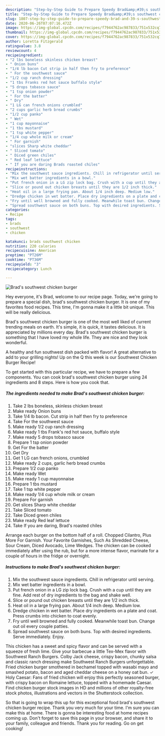 ```yaml
---
description: "Step-by-Step Guide to Prepare Speedy Brad&amp;#39;s southwest chicken burger"
title: "Step-by-Step Guide to Prepare Speedy Brad&amp;#39;s southwest chicken burger"
slug: 1807-step-by-step-guide-to-prepare-speedy-brad-and-39-s-southwest-chicken-burger
date: 2020-06-26T07:07:16.472Z
image: https://img-global.cpcdn.com/recipes/f7944762ac987833/751x532cq70/brads-southwest-chicken-burger-recipe-main-photo.jpg
thumbnail: https://img-global.cpcdn.com/recipes/f7944762ac987833/751x532cq70/brads-southwest-chicken-burger-recipe-main-photo.jpg
cover: https://img-global.cpcdn.com/recipes/f7944762ac987833/751x532cq70/brads-southwest-chicken-burger-recipe-main-photo.jpg
author: Loretta Fitzgerald
ratingvalue: 3.8
reviewcount: 4
recipeingredient:
- "2 lbs boneless skinless chicken breast"
- " Onion buns"
- "1/4 lb bacon Cut strip in half then fry to preference"
- " For the southwest sauce"
- "1/2 cup ranch dressing"
- "1 tbs Franks red hot sauce buffalo style"
- "5 drops tobasco sauce"
- "1 tsp onion powder"
- " For the batter"
- " Dry"
- "1 LG can french onions crumbled"
- "2 cups garlic herb bread crumbs"
- "1/2 cup panko"
- " Wet"
- "1 cup mayonnaise"
- "1 tbs mustard"
- "1 tsp white pepper"
- "1/4 cup whole milk or cream"
- " For garnish"
- "slices Sharp white cheddar"
- " Sliced tomato"
- " Diced green chiles"
- " Red leaf lettuce"
- " If you are daring Brads roasted chiles"
recipeinstructions:
- "Mix the southwest sauce ingredients. Chill in refrigerator until serving."
- "Mix wet batter ingredients in a bowl."
- "Put french onion in a LG zip lock bag. Crush with a cup until they are fine. Add rest of dry ingredients to the bag and shake well."
- "Slice or pound out chicken breasts until they are 1/2 inch thick."
- "Heat oil in a large frying pan. About 1/4 inch deep. Medium low."
- "Dredge chicken in wet batter. Place dry ingredients on a plate and coat. Press crumbs into chicken to coat evenly."
- "Fry until well browned and fully cooked. Meanwhile toast bun. Change out oil every couple patties."
- "Spread southwest sauce on both buns. Top with desired ingredients. Serve immediately. Enjoy."
categories:
- Recipe
tags:
- brads
- southwest
- chicken

katakunci: brads southwest chicken 
nutrition: 220 calories
recipecuisine: American
preptime: "PT26M"
cooktime: "PT36M"
recipeyield: "3"
recipecategory: Lunch

---
```



![Brad&#39;s southwest chicken burger](https://img-global.cpcdn.com/recipes/f7944762ac987833/751x532cq70/brads-southwest-chicken-burger-recipe-main-photo.jpg)

Hey everyone, it's Brad, welcome to our recipe page. Today, we're going to prepare a special dish, brad&#39;s southwest chicken burger. It is one of my favorites food recipes. This time, I'm gonna make it a little bit unique. This will be really delicious.

Brad&#39;s southwest chicken burger is one of the most well liked of current trending meals on earth. It's simple, it is quick, it tastes delicious. It is appreciated by millions every day. Brad&#39;s southwest chicken burger is something that I have loved my whole life. They are nice and they look wonderful.

A healthy and fun southwest dish packed with flavor! A great alternative to add to your grilling nights! Up on the Q this week is our Southwest Chicken Burger Recipe!


To get started with this particular recipe, we have to prepare a few components. You can cook brad&#39;s southwest chicken burger using 24 ingredients and 8 steps. Here is how you cook that.

<!--inarticleads1-->

##### The ingredients needed to make Brad&#39;s southwest chicken burger:

1. Take 2 lbs boneless, skinless chicken breast
1. Make ready  Onion buns
1. Take 1/4 lb bacon. Cut strip in half then fry to preference
1. Take  For the southwest sauce
1. Make ready 1/2 cup ranch dressing
1. Make ready 1 tbs Frank&#39;s red hot sauce, buffalo style
1. Make ready 5 drops tobasco sauce
1. Prepare 1 tsp onion powder
1. Get  For the batter
1. Get  Dry
1. Get 1 LG can french onions, crumbled
1. Make ready 2 cups, garlic herb bread crumbs
1. Prepare 1/2 cup panko
1. Make ready  Wet
1. Make ready 1 cup mayonnaise
1. Prepare 1 tbs mustard
1. Take 1 tsp white pepper
1. Make ready 1/4 cup whole milk or cream
1. Prepare  For garnish
1. Get slices Sharp white cheddar
1. Take  Sliced tomato
1. Take  Diced green chiles
1. Make ready  Red leaf lettuce
1. Take  If you are daring, Brad&#39;s roasted chiles


Arrange each burger on the bottom half of a roll. Chopped Cilantro, Plus More For Garnish. Your Favorite Garnishes, Such As Shredded Cheese, Sour Cream, Diced Avocado, Lime Wedges. The chicken can be cooked immediately after using the rub, but for a more intense flavor, marinate for a couple of hours in the fridge or overnight. 

<!--inarticleads2-->

##### Instructions to make Brad&#39;s southwest chicken burger:

1. Mix the southwest sauce ingredients. Chill in refrigerator until serving.
1. Mix wet batter ingredients in a bowl.
1. Put french onion in a LG zip lock bag. Crush with a cup until they are fine. Add rest of dry ingredients to the bag and shake well.
1. Slice or pound out chicken breasts until they are 1/2 inch thick.
1. Heat oil in a large frying pan. About 1/4 inch deep. Medium low.
1. Dredge chicken in wet batter. Place dry ingredients on a plate and coat. Press crumbs into chicken to coat evenly.
1. Fry until well browned and fully cooked. Meanwhile toast bun. Change out oil every couple patties.
1. Spread southwest sauce on both buns. Top with desired ingredients. Serve immediately. Enjoy.


This chicken has a sweet and spicy flavor and can be served with a squeeze of fresh lime. Give your barbecue a little Tex-Mex flavor with Southwest Ranch Burgers. Colby Jack cheese, crispy bacon, chunky salsa and classic ranch dressing make Southwest Ranch Burgers unforgettable. Fried chicken burger smothered in bechamel topped with wasabi mayo and smashed potato, bacon and aged cheddar cheese on a honey oat bun. ✓ Holy Caesar: Fans of fried chicken will enjoy this perfectly seasoned burger, with crispy bacon on Romaine lettuce, topped with a homemade Caesar. Find chicken burger stock images in HD and millions of other royalty-free stock photos, illustrations and vectors in the Shutterstock collection. 

So that is going to wrap this up for this exceptional food brad&#39;s southwest chicken burger recipe. Thank you very much for your time. I'm sure you can make this at home. There is gonna be interesting food at home recipes coming up. Don't forget to save this page in your browser, and share it to your family, colleague and friends. Thank you for reading. Go on get cooking!
